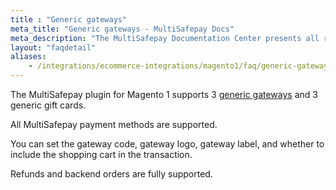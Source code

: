 ```yaml
---
title : "Generic gateways"
meta_title: "Generic gateways - MultiSafepay Docs"
meta_description: "The MultiSafepay Documentation Center presents all relevant information about our Plugins and API. You can also find support pages for payment methods, tools and general questions as well as the contact details of our Support and Integration Teams."
layout: "faqdetail"
aliases:
    - /integrations/ecommerce-integrations/magento1/faq/generic-gateways/
---
```


The MultiSafepay plugin for Magento 1 supports 3 [generic gateways](/faq/general/generic-gateways/) and 3 generic gift cards.

All MultiSafepay payment methods are supported.

You can set the gateway code, gateway logo, gateway label, and whether to include the shopping cart in the transaction.

Refunds and backend orders are fully supported.